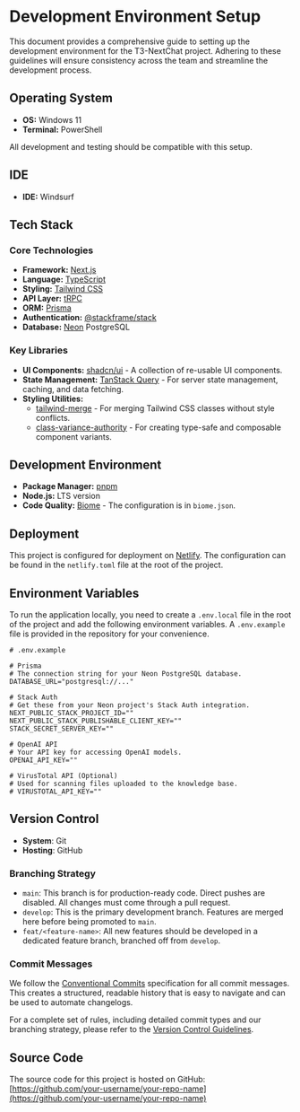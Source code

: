 # Development Environment Setup

This document provides a comprehensive guide to setting up the development environment for the T3-NextChat project. Adhering to these guidelines will ensure consistency across the team and streamline the development process.

## Operating System

- **OS:** Windows 11
- **Terminal:** PowerShell

All development and testing should be compatible with this setup.

## IDE

- **IDE:** Windsurf

## Tech Stack

### Core Technologies

- **Framework:** [Next.js](https://nextjs.org)
- **Language:** [TypeScript](https://www.typescriptlang.org/)
- **Styling:** [Tailwind CSS](https://tailwindcss.com/)
- **API Layer:** [tRPC](https://trpc.io/)
- **ORM:** [Prisma](https://www.prisma.io/)
- **Authentication:** [@stackframe/stack](https://www.stackframe.co/)
- **Database:** [Neon](https://neon.tech/) PostgreSQL

### Key Libraries

- **UI Components:** [shadcn/ui](https://ui.shadcn.com/) - A collection of re-usable UI components.
- **State Management:** [TanStack Query](https://tanstack.com/query/latest) - For server state management, caching, and data fetching.
- **Styling Utilities:**
  - [tailwind-merge](https://github.com/dcastil/tailwind-merge) - For merging Tailwind CSS classes without style conflicts.
  - [class-variance-authority](https://cva.style/docs) - For creating type-safe and composable component variants.

## Development Environment

- **Package Manager:** [pnpm](https://pnpm.io/)
- **Node.js:** LTS version
- **Code Quality:** [Biome](https://biomejs.dev/) - The configuration is in `biome.json`.

## Deployment

This project is configured for deployment on [Netlify](https://www.netlify.com/). The configuration can be found in the `netlify.toml` file at the root of the project.

## Environment Variables

To run the application locally, you need to create a `.env.local` file in the root of the project and add the following environment variables. A `.env.example` file is provided in the repository for your convenience.

```dotenv
# .env.example

# Prisma
# The connection string for your Neon PostgreSQL database.
DATABASE_URL="postgresql://..."

# Stack Auth
# Get these from your Neon project's Stack Auth integration.
NEXT_PUBLIC_STACK_PROJECT_ID=""
NEXT_PUBLIC_STACK_PUBLISHABLE_CLIENT_KEY=""
STACK_SECRET_SERVER_KEY=""

# OpenAI API
# Your API key for accessing OpenAI models.
OPENAI_API_KEY=""

# VirusTotal API (Optional)
# Used for scanning files uploaded to the knowledge base.
# VIRUSTOTAL_API_KEY=""
```

## Version Control

- **System**: Git
- **Hosting**: GitHub

### Branching Strategy

- `main`: This branch is for production-ready code. Direct pushes are disabled. All changes must come through a pull request.
- `develop`: This is the primary development branch. Features are merged here before being promoted to `main`.
- `feat/<feature-name>`: All new features should be developed in a dedicated feature branch, branched off from `develop`.

### Commit Messages

We follow the [Conventional Commits](https://www.conventionalcommits.org/en/v1.0.0/) specification for all commit messages. This creates a structured, readable history that is easy to navigate and can be used to automate changelogs.

For a complete set of rules, including detailed commit types and our branching strategy, please refer to the [Version Control Guidelines](./version-control-guidelines.md).

## Source Code

The source code for this project is hosted on GitHub: [https://github.com/your-username/your-repo-name](https://github.com/your-username/your-repo-name)
